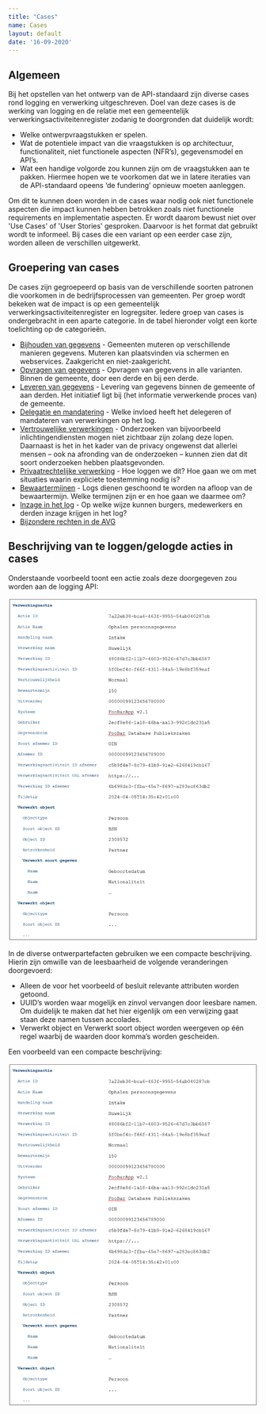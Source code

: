 ```yaml
---
title: "Cases"
name: Cases
layout: default
date: '16-09-2020'
---
```

## Algemeen
Bij het opstellen van het ontwerp van de API-standaard zijn diverse cases rond logging en verwerking uitgeschreven. Doel van deze cases is de werking van logging en de relatie met een gemeentelijk verwerkingsactiviteitenregister zodanig te doorgronden dat duidelijk wordt:
- Welke ontwerpvraagstukken er spelen.
- Wat de potentiele impact van die vraagstukken is op architectuur, functionaliteit, niet functionele aspecten (NFR’s), gegevensmodel en API’s.
- Wat een handige volgorde zou kunnen zijn om de vraagstukken aan te pakken. Hiermee hopen we te voorkomen dat we in latere iteraties van de API-standaard opeens ‘de fundering’ opnieuw moeten aanleggen.

Om dit te kunnen doen worden in de cases waar nodig ook niet functionele aspecten die impact kunnen hebben betrokken zoals niet functionele requirements en implementatie aspecten. Er wordt daarom bewust niet over 'Use Cases' of 'User Stories' gesproken. Daarvoor is het format dat gebruikt wordt te informeel. Bij cases die een variant op een eerder case zijn, worden alleen de verschillen uitgewerkt.

## Groepering van cases
De cases zijn gegroepeerd op basis van de verschillende soorten patronen die voorkomen in de bedrijfsprocessen van gemeenten. Per groep wordt bekeken wat de impact is op een gemeentelijk verwerkingsactiviteitenregister en logregsiter. Iedere groep van cases is ondergebracht in een aparte categorie. In de tabel hieronder volgt een korte toelichting op de categorieën.

- [Bijhouden van gegevens](./cases/Bijhouden_van_gegevens.md) - Gemeenten muteren op verschillende manieren gegevens. Muteren kan plaatsvinden via schermen en webservices. Zaakgericht en niet-zaakgericht.
- [Opvragen van gegevens](./cases/Opvragen_van_gegevens.md) - Opvragen van gegevens in alle varianten. Binnen de gemeente, door een derde en bij een derde.
- [Leveren van gegevens](./cases/leveren_van_gegevens.md) - Levering van gegevens binnen de gemeente of aan derden. Het initiatief ligt bij (het informatie verwerkende proces van) de gemeente.
- [Delegatie en mandatering](./cases/delegatie_en_mandatering.md) - Welke invloed heeft het delegeren of mandateren van verwerkingen op het log.
- [Vertrouwelijke verwerkingen](./cases/vertrouwelijke_verwerkingen.md) - Onderzoeken van bijvoorbeeld inlichtingendiensten mogen niet zichtbaar zijn zolang deze lopen. Daarnaast is het in het kader van de privacy ongewenst dat allerlei mensen – ook na afronding van de onderzoeken – kunnen zien dat dit soort onderzoeken hebben plaatsgevonden. 
- [Privaatrechtelijke verwerking](./cases/privaatrechtelijke_verwerkingen.md) - Hoe loggen we dit? Hoe gaan we om met situaties waarin expliciete toestemming nodig is?
- [Bewaartermijnen](./cases/bewaartermijnen.md) - Logs dienen geschoond te worden na afloop van de bewaartermijn. Welke termijnen zijn er en hoe gaan we daarmee om?
- [Inzage in het log](./cases/inzage_in_log.md) - Op welke wijze kunnen burgers, medewerkers en derden inzage krijgen in het log?
- [Bijzondere rechten in de AVG](./cases/bijzondere_rechten.md)

## Beschrijving van te loggen/gelogde acties in cases
Onderstaande voorbeeld toont een actie zoals deze doorgegeven zou worden aan de logging API:

<img src="./_assets/ontwerpcases_1.png" alt="" width="700"/>

In de diverse ontwerpartefacten gebruiken we een compacte beschrijving. Hierin zijn omwille van de leesbaarheid de volgende veranderingen doorgevoerd:
-	Alleen de voor het voorbeeld of besluit relevante attributen worden getoond.
-	UUID’s worden waar mogelijk en zinvol vervangen door leesbare namen. Om duidelijk te maken dat het hier eigenlijk om een verwijzing gaat staan deze namen tussen accolades.
-	Verwerkt object en Verwerkt soort object worden weergeven op één regel waarbij de waarden door komma’s worden gescheiden.

Een voorbeeld van een compacte beschrijving:

<img src="./_assets/ontwerpcases_1.png" alt="" width="700"/>
